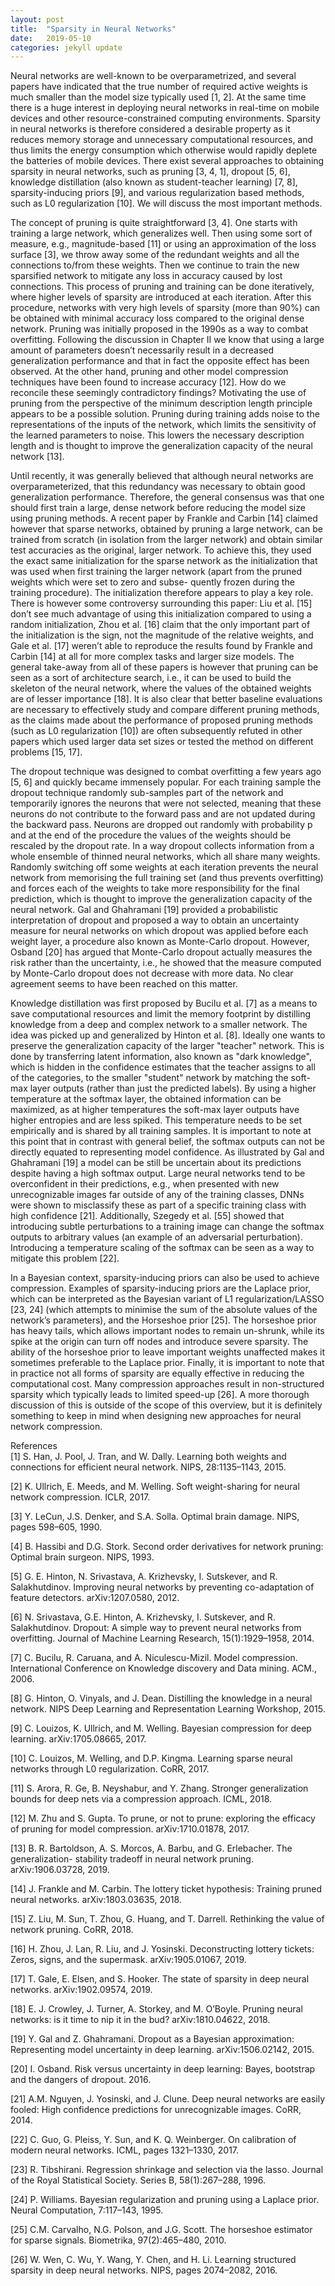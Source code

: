 ```yaml
---
layout: post
title:  "Sparsity in Neural Networks"
date:   2019-05-10 
categories: jekyll update
---
```


Neural networks are well-known to be overparametrized, and several papers have indicated that the true number of required active weights is much smaller than the model size typically used [1, 2]. At the same time there is a huge interest in deploying neural networks in real-time on mobile devices and other resource-constrained computing environments. Sparsity in neural networks is therefore considered a desirable property as it reduces memory storage and unnecessary computational resources, and thus limits the energy consumption which otherwise would rapidly deplete the batteries of mobile devices. There exist several approaches to obtaining sparsity in neural networks, such as pruning [3, 4, 1], dropout [5, 6], knowledge distillation (also known as student-teacher learning) [7, 8], sparsity-inducing priors [9], and various regularization based methods, such as L0 regularization [10]. We will discuss the most important methods.

The concept of pruning is quite straightforward [3, 4]. One starts with training a large network, which generalizes well. Then using some sort of measure, e.g., magnitude-based [11] or using an approximation of the loss surface [3], we throw away some of the redundant weights and all the connections to/from these weights. Then we continue to train the new sparsified network to mitigate any loss in accuracy caused by lost connections. This process of pruning and training can be done iteratively, where higher levels of sparsity are introduced at each iteration. After this procedure, networks with very high levels of sparsity (more than 90%) can be obtained with minimal accuracy loss compared to the original dense network. Pruning was initially proposed in the 1990s as a way to combat overfitting. Following the discussion in Chapter II we know that using a large amount of parameters doesn’t necessarily result in a decreased generalization performance and that in fact the opposite effect has been observed. At the other hand, pruning and other model compression techniques have been found to increase accuracy [12]. How do we reconcile these seemingly contradictory findings? Motivating the use of pruning from the perspective of the minimum description length principle appears to be a possible solution. Pruning during training adds noise to the representations of the inputs of the network, which limits the sensitivity of the learned parameters to noise. This lowers the necessary description length and is thought to improve the generalization capacity of the neural network [13].

Until recently, it was generally believed that although neural networks are overparameterized, that this redundancy was necessary to obtain good generalization performance. Therefore, the general consensus was that one should first train a large, dense network before reducing the model size using pruning methods. A recent paper by Frankle and Carbin [14] claimed however that sparse networks, obtained by pruning a large network, can be trained from scratch (in isolation from the larger network) and obtain similar test accuracies as the original, larger network. To achieve this, they used the exact same initialization for the sparse network as the initialization that was used when first training the larger network (apart from the pruned weights which were set to zero and subse- quently frozen during the training procedure). The initialization therefore appears to play a key role. There is however some controversy surrounding this paper: Liu et al. [15] don’t see much advantage of using this initialization compared to using a random initialization, Zhou et al. [16] claim that the only important part of the initialization is the sign, not the magnitude of the relative weights, and Gale et al. [17] weren’t able to reproduce the results found by Frankle and Carbin [14] at all for more complex tasks and larger size models. The general take-away from all of these papers is however that pruning can be seen as a sort of architecture search, i.e., it can be used to build the skeleton of the neural network, where the values of the obtained weights are of lesser importance [18]. It is also clear that better baseline evaluations are necessary to effectively study and compare different pruning methods, as the claims made about the performance of proposed pruning methods (such as L0 regularization [10]) are often subsequently refuted in other papers which used larger data set sizes or tested the method on different problems [15, 17].

The dropout technique was designed to combat overfitting a few years ago [5, 6] and quickly became immensely popular. For each training sample the dropout technique randomly sub-samples part of the network and temporarily ignores the neurons that were not selected, meaning that these neurons do not contribute to the forward pass and are not updated during the backward pass. Neurons are dropped out randomly with probability p and at the end of the procedure the values of the weights should be rescaled by the dropout rate. In a way dropout collects information from a whole ensemble of thinned neural networks, which all share many weights. Randomly switching off some weights at each iteration prevents the neural network from memorising the full training set (and thus prevents overfitting) and forces each of the weights to take more responsibility for the final prediction, which is thought to improve the generalization capacity of the neural network. Gal and Ghahramani [19] provided a probabilistic interpretation of dropout and proposed a way to obtain an uncertainty measure for neural networks on which dropout was applied before each weight layer, a procedure also known as Monte-Carlo dropout. However, Osband [20] has argued that Monte-Carlo dropout actually measures the risk rather than the uncertainty, i.e., he showed that the measure computed by Monte-Carlo dropout does not decrease with more data. No clear agreement seems to have been reached on this matter.

Knowledge distillation was first proposed by Bucilu et al. [7] as a means to save computational resources and limit the memory footprint by distilling knowledge from a deep and complex network to a smaller network. The idea was picked up and generalized by Hinton et al. [8]. Ideally one wants to preserve the generalization capacity of the larger "teacher" network. This is done by transferring latent information, also known as "dark knowledge", which is hidden in the confidence estimates that the teacher assigns to all of the categories, to the smaller "student" network by matching the soft-max layer outputs (rather than just the predicted labels). By using a higher temperature at the softmax layer, the obtained information can be maximized, as at higher temperatures the soft-max layer outputs have higher entropies and are less spiked. This temperature needs to be set empirically and is shared by all training samples. It is important to note at this point that in contrast with general belief, the softmax outputs can not be directly equated to representing model confidence. As illustrated by Gal and Ghahramani [19] a model can be still be uncertain about its predictions despite having a high softmax output. Large neural networks tend to be overconfident in their predictions, e.g., when presented with new unrecognizable images far outside of any of the training classes, DNNs were shown to misclassify these as part of a specific training class with high confidence [21]. Additionally, Szegedy et al. [55] showed that introducing subtle perturbations to a training image can change the softmax outputs to arbitrary values (an example of an adversarial perturbation). Introducing a temperature scaling of the softmax can be seen as a way to mitigate this problem [22]. 

In a Bayesian context, sparsity-inducing priors can also be used to achieve compression. Examples of sparsity-inducing priors are the Laplace prior, which can be interpreted as the Bayesian variant of L1 regularization/LASSO [23, 24]  (which attempts to minimise the sum of the absolute values of the network’s parameters), and the Horseshoe prior [25]. The horseshoe prior has heavy tails, which allows important nodes to remain un-shrunk, while its spike at the origin can turn off nodes and introduce severe sparsity. The ability of the horseshoe prior to leave important weights unaffected makes it sometimes preferable to the Laplace prior. Finally, it is important to note that in practice not all forms of sparsity are equally effective in reducing the computational cost. Many compression approaches result in non-structured sparsity which typically leads to limited speed-up [26]. A more thorough discussion of this is outside of the scope of this overview, but it is definitely something to keep in mind when designing new approaches for neural network compression.

References <br>
[1] S. Han, J. Pool, J. Tran, and W. Dally. Learning both weights and connections for efficient neural network. NIPS, 28:1135–1143, 2015.

[2] K. Ullrich, E. Meeds, and M. Welling. Soft weight-sharing for neural network compression. ICLR, 2017.

[3] Y. LeCun, J.S. Denker, and S.A. Solla. Optimal brain damage. NIPS, pages 598–605, 1990.

[4] B. Hassibi and D.G. Stork. Second order derivatives for network pruning: Optimal brain surgeon. NIPS, 1993.

[5] G. E. Hinton, N. Srivastava, A. Krizhevsky, I. Sutskever, and R. Salakhutdinov. Improving neural networks by preventing co-adaptation of feature detectors. arXiv:1207.0580, 2012.

[6] N. Srivastava, G.E. Hinton, A. Krizhevsky, I. Sutskever, and R. Salakhutdinov. Dropout: A simple way to prevent neural networks from overfitting. Journal of Machine Learning Research, 15(1):1929–1958, 2014.

[7] C. Bucilu, R. Caruana, and A. Niculescu-Mizil. Model compression. International Conference on Knowledge discovery and Data mining. ACM., 2006.

[8] G. Hinton, O. Vinyals, and J. Dean. Distilling the knowledge in a neural network.
NIPS Deep Learning and Representation Learning Workshop, 2015.

[9] C. Louizos, K. Ullrich, and M. Welling. Bayesian compression for deep learning. arXiv:1705.08665, 2017.

[10] C. Louizos, M. Welling, and D.P. Kingma. Learning sparse neural networks through L0 regularization. CoRR, 2017.

[11] S. Arora, R. Ge, B. Neyshabur, and Y. Zhang. Stronger generalization bounds for deep nets via a compression approach. ICML, 2018.

[12] M. Zhu and S. Gupta. To prune, or not to prune: exploring the efficacy of pruning for model compression. arXiv:1710.01878, 2017.

[13] B. R. Bartoldson, A. S. Morcos, A. Barbu, and G. Erlebacher. The generalization- stability tradeoff in neural network pruning. arXiv:1906.03728, 2019.

[14] J. Frankle and M. Carbin. The lottery ticket hypothesis: Training pruned neural networks. arXiv:1803.03635, 2018.

[15] Z. Liu, M. Sun, T. Zhou, G. Huang, and T. Darrell. Rethinking the value of network pruning. CoRR, 2018.

[16] H. Zhou, J. Lan, R. Liu, and J. Yosinski. Deconstructing lottery tickets: Zeros, signs, and the supermask. arXiv:1905.01067, 2019.

[17] T. Gale, E. Elsen, and S. Hooker. The state of sparsity in deep neural networks. arXiv:1902.09574, 2019.

[18] E. J. Crowley, J. Turner, A. Storkey, and M. O’Boyle. Pruning neural networks: is it time to nip it in the bud? arXiv:1810.04622, 2018.

[19] Y. Gal and Z. Ghahramani. Dropout as a Bayesian approximation: Representing
model uncertainty in deep learning. arXiv:1506.02142, 2015.

[20] I. Osband. Risk versus uncertainty in deep learning: Bayes, bootstrap and the dangers of dropout. 2016.

[21] A.M. Nguyen, J. Yosinski, and J. Clune. Deep neural networks are easily fooled: High confidence predictions for unrecognizable images. CoRR, 2014.

[22] C. Guo, G. Pleiss, Y. Sun, and K. Q. Weinberger. On calibration of modern neural
networks. ICML, pages 1321–1330, 2017.

[23] R. Tibshirani. Regression shrinkage and selection via the lasso. Journal of the Royal Statistical Society. Series B, 58(1):267–288, 1996.

[24] P. Williams. Bayesian regularization and pruning using a Laplace prior. Neural Computation, 7:117–143, 1995.

[25] C.M. Carvalho, N.G. Polson, and J.G. Scott. The horseshoe estimator for sparse signals. Biometrika, 97(2):465–480, 2010.
 
[26] W. Wen, C. Wu, Y. Wang, Y. Chen, and H. Li. Learning structured sparsity in deep neural networks. NIPS, pages 2074–2082, 2016.

